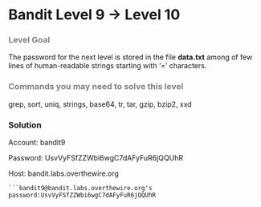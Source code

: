 Bandit Level 9 → Level 10
=========================

### <font color="grey">Level Goal</font>

The password for the next level is stored in the file **data.txt** among of few lines of human-readable strings starting with ‘=’ characters.

### <font color="grey">Commands you may need to solve this level</font>

grep, sort, uniq, strings, base64, tr, tar, gzip, bzip2, xxd

### Solution

Account: bandit9

Password: UsvVyFSfZZWbi6wgC7dAFyFuR6jQQUhR

Host: bandit.labs.overthewire.org

```$ ssh bandit9@bandit.labs.overthewire.org -p 22
```bandit9@bandit.labs.overthewire.org's password:UsvVyFSfZZWbi6wgC7dAFyFuR6jQQUhR